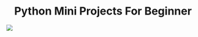 <h1 align="center"> Python Mini Projects For Beginner</h1>
<p>
<img src="https://cdn.hackr.io/uploads/meta/1592808910JJsytkf3Zt.png">
</p>
